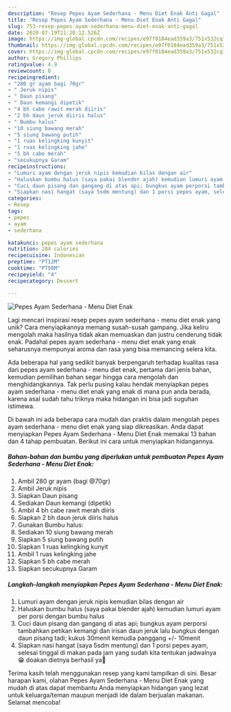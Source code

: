 ```yaml
---
description: "Resep Pepes Ayam Sederhana - Menu Diet Enak Anti Gagal"
title: "Resep Pepes Ayam Sederhana - Menu Diet Enak Anti Gagal"
slug: 753-resep-pepes-ayam-sederhana-menu-diet-enak-anti-gagal
date: 2020-07-19T21:28:12.526Z
image: https://img-global.cpcdn.com/recipes/e97f0184ead359a3/751x532cq70/pepes-ayam-sederhana-menu-diet-enak-foto-resep-utama.jpg
thumbnail: https://img-global.cpcdn.com/recipes/e97f0184ead359a3/751x532cq70/pepes-ayam-sederhana-menu-diet-enak-foto-resep-utama.jpg
cover: https://img-global.cpcdn.com/recipes/e97f0184ead359a3/751x532cq70/pepes-ayam-sederhana-menu-diet-enak-foto-resep-utama.jpg
author: Gregory Phillips
ratingvalue: 4.9
reviewcount: 8
recipeingredient:
- "280 gr ayam bagi 70gr"
- " Jeruk nipis"
- " Daun pisang"
- " Daun kemangi dipetik"
- "4 bh cabe rawit merah diiris"
- "2 bh daun jeruk diiris halus"
- " Bumbu halus"
- "10 siung bawang merah"
- "5 siung bawang putih"
- "1 ruas kelingking kunyit"
- "1 ruas kelingking jahe"
- "5 bh cabe merah"
- "secukupnya Garam"
recipeinstructions:
- "Lumuri ayam dengan jeruk nipis kemudian bilas dengan air"
- "Haluskan bumbu halus (saya pakai blender ajah) kemudian lumuri ayam per porsi dengan bumbu halus"
- "Cuci daun pisang dan gangang di atas api; bungkus ayam perporsi tambahkan petikan kemangi dan irisan daun jeruk lalu bungkus dengan daun pisang tadi; kukus 30menit kemudia panggang +/- 10menit"
- "Siapkan nasi hangat (saya 5sdm mentung) dan 1 porsi pepes ayam, selesai tinggal di makan pada jam yang sudah kita tentukan jadwalnya 😁 doakan dietnya berhasil ya💙"
categories:
- Resep
tags:
- pepes
- ayam
- sederhana

katakunci: pepes ayam sederhana 
nutrition: 284 calories
recipecuisine: Indonesian
preptime: "PT12M"
cooktime: "PT50M"
recipeyield: "4"
recipecategory: Dessert

---
```



![Pepes Ayam Sederhana - Menu Diet Enak](https://img-global.cpcdn.com/recipes/e97f0184ead359a3/751x532cq70/pepes-ayam-sederhana-menu-diet-enak-foto-resep-utama.jpg)

Lagi mencari inspirasi resep pepes ayam sederhana - menu diet enak yang unik? Cara menyiapkannya memang susah-susah gampang. Jika keliru mengolah maka hasilnya tidak akan memuaskan dan justru cenderung tidak enak. Padahal pepes ayam sederhana - menu diet enak yang enak seharusnya mempunyai aroma dan rasa yang bisa memancing selera kita.



Ada beberapa hal yang sedikit banyak berpengaruh terhadap kualitas rasa dari pepes ayam sederhana - menu diet enak, pertama dari jenis bahan, kemudian pemilihan bahan segar hingga cara mengolah dan menghidangkannya. Tak perlu pusing kalau hendak menyiapkan pepes ayam sederhana - menu diet enak yang enak di mana pun anda berada, karena asal sudah tahu triknya maka hidangan ini bisa jadi suguhan istimewa.


Di bawah ini ada beberapa cara mudah dan praktis dalam mengolah pepes ayam sederhana - menu diet enak yang siap dikreasikan. Anda dapat menyiapkan Pepes Ayam Sederhana - Menu Diet Enak memakai 13 bahan dan 4 tahap pembuatan. Berikut ini cara untuk menyiapkan hidangannya.

<!--inarticleads1-->

##### Bahan-bahan dan bumbu yang diperlukan untuk pembuatan Pepes Ayam Sederhana - Menu Diet Enak:

1. Ambil 280 gr ayam (bagi @70gr)
1. Ambil  Jeruk nipis
1. Siapkan  Daun pisang
1. Sediakan  Daun kemangi (dipetik)
1. Ambil 4 bh cabe rawit merah diiris
1. Siapkan 2 bh daun jeruk diiris halus
1. Gunakan  Bumbu halus:
1. Sediakan 10 siung bawang merah
1. Siapkan 5 siung bawang putih
1. Siapkan 1 ruas kelingking kunyit
1. Ambil 1 ruas kelingking jahe
1. Siapkan 5 bh cabe merah
1. Siapkan secukupnya Garam




<!--inarticleads2-->

##### Langkah-langkah menyiapkan Pepes Ayam Sederhana - Menu Diet Enak:

1. Lumuri ayam dengan jeruk nipis kemudian bilas dengan air
1. Haluskan bumbu halus (saya pakai blender ajah) kemudian lumuri ayam per porsi dengan bumbu halus
1. Cuci daun pisang dan gangang di atas api; bungkus ayam perporsi tambahkan petikan kemangi dan irisan daun jeruk lalu bungkus dengan daun pisang tadi; kukus 30menit kemudia panggang +/- 10menit
1. Siapkan nasi hangat (saya 5sdm mentung) dan 1 porsi pepes ayam, selesai tinggal di makan pada jam yang sudah kita tentukan jadwalnya 😁 doakan dietnya berhasil ya💙




Terima kasih telah menggunakan resep yang kami tampilkan di sini. Besar harapan kami, olahan Pepes Ayam Sederhana - Menu Diet Enak yang mudah di atas dapat membantu Anda menyiapkan hidangan yang lezat untuk keluarga/teman maupun menjadi ide dalam berjualan makanan. Selamat mencoba!
